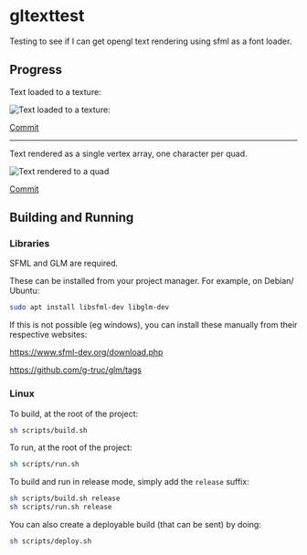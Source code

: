 # gltexttest

Testing to see if I can get opengl text rendering using sfml as a font loader.

## Progress

Text loaded to a texture:

![Text loaded to a texture:](https://i.imgur.com/LdkzzWk.png)

[Commit](https://github.com/Hopson97/opengl-text/tree/1217595952a72f73bd78b04eda9d59735d56876c)

___

Text rendered as a single vertex array, one character per quad.

![Text rendered to a quad](https://i.imgur.com/zY42eof.png)

[Commit](https://github.com/Hopson97/opengl-text/tree/e1a90a02a6b6a542813535ff324d2886910b04af)

## Building and Running

### Libraries

SFML and GLM are required.

These can be installed from your project manager. For example, on Debian/ Ubuntu:

```sh
sudo apt install libsfml-dev libglm-dev
```

If this is not possible (eg windows), you can install these manually from their respective websites:

https://www.sfml-dev.org/download.php

https://github.com/g-truc/glm/tags

### Linux

To build, at the root of the project:

```sh
sh scripts/build.sh
```

To run, at the root of the project:

```sh
sh scripts/run.sh
```

To build and run in release mode, simply add the `release` suffix:

```sh
sh scripts/build.sh release
sh scripts/run.sh release
```

You can also create a deployable build (that can be sent) by doing:

```sh
sh scripts/deploy.sh
```
